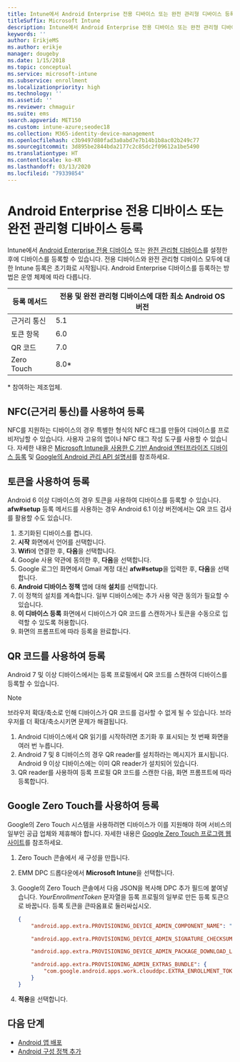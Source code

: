 ```yaml
---
title: Intune에서 Android Enterprise 전용 디바이스 또는 완전 관리형 디바이스 등록
titleSuffix: Microsoft Intune
description: Intune에서 Android Enterprise 전용 디바이스 또는 완전 관리형 디바이스를 등록하는 방법을 알아봅니다.
keywords: ''
author: ErikjeMS
ms.author: erikje
manager: dougeby
ms.date: 1/15/2018
ms.topic: conceptual
ms.service: microsoft-intune
ms.subservice: enrollment
ms.localizationpriority: high
ms.technology: ''
ms.assetid: ''
ms.reviewer: chmaguir
ms.suite: ems
search.appverid: MET150
ms.custom: intune-azure;seodec18
ms.collection: M365-identity-device-management
ms.openlocfilehash: c3b9497d80fad3a0abd7e7b14b1b8ac02b249c77
ms.sourcegitcommit: 3d895be2844bda2177c2c85dc2f09612a1be5490
ms.translationtype: HT
ms.contentlocale: ko-KR
ms.lasthandoff: 03/13/2020
ms.locfileid: "79339854"
---
```

# <a name="enroll-your-android-enterprise-dedicated-devices-or-fully-managed-devices"></a>Android Enterprise 전용 디바이스 또는 완전 관리형 디바이스 등록

Intune에서 [Android Enterprise 전용 디바이스](android-kiosk-enroll.md) 또는 [완전 관리형 디바이스](android-fully-managed-enroll.md)를 설정한 후에 디바이스를 등록할 수 있습니다. 전용 디바이스와 완전 관리형 디바이스 모두에 대한 Intune 등록은 초기화로 시작됩니다. Android Enterprise 디바이스를 등록하는 방법은 운영 체제에 따라 다릅니다.

| 등록 메서드 | 전용 및 완전 관리형 디바이스에 대한 최소 Android OS 버전 |
| ----- | ----- |
| 근거리 통신 | 5.1 |
| 토큰 항목 | 6.0 |
| QR 코드 | 7.0 |
| Zero Touch  | 8.0\* |

\* 참여하는 제조업체.

## <a name="enroll-by-using-near-field-communication-nfc"></a>NFC(근거리 통신)를 사용하여 등록

NFC를 지원하는 디바이스의 경우 특별한 형식의 NFC 태그를 만들어 디바이스를 프로비저닝할 수 있습니다. 사용자 고유의 앱이나 NFC 태그 작성 도구를 사용할 수 있습니다. 자세한 내용은 [Microsoft Intune을 사용한 C 기반 Android 엔터프라이즈 디바이스 등록](https://blogs.technet.microsoft.com/cbernier/2018/10/15/nfc-based-android-enterprise-device-enrollment-with-microsoft-intune/) 및 [Google의 Android 관리 API 설명서](https://developers.google.com/android/management/provision-device#nfc_method)를 참조하세요.

## <a name="enroll-by-using-a-token"></a>토큰을 사용하여 등록

Android 6 이상 디바이스의 경우 토큰을 사용하여 디바이스를 등록할 수 있습니다. **afw#setup** 등록 메서드를 사용하는 경우 Android 6.1 이상 버전에서는 QR 코드 검사를 활용할 수도 있습니다.

1. 초기화된 디바이스를 켭니다.
2. **시작** 화면에서 언어를 선택합니다.
3. **Wifi**에 연결한 후, **다음**을 선택합니다.
4. Google 사용 약관에 동의한 후, **다음**을 선택합니다.
5. Google 로그인 화면에서 Gmail 계정 대신 **afw#setup**을 입력한 후, **다음**을 선택합니다.
6. **Android 디바이스 정책** 앱에 대해 **설치**를 선택합니다.
7. 이 정책의 설치를 계속합니다.  일부 디바이스에는 추가 사용 약관 동의가 필요할 수 있습니다.
8. **이 디바이스 등록** 화면에서 디바이스가 QR 코드를 스캔하거나 토큰을 수동으로 입력할 수 있도록 허용합니다.
9. 화면의 프롬프트에 따라 등록을 완료합니다.

## <a name="enroll-by-using-a-qr-code"></a>QR 코드를 사용하여 등록

Android 7 및 이상 디바이스에서는 등록 프로필에서 QR 코드를 스캔하여 디바이스를 등록할 수 있습니다.

> [!Note]
> 브라우저 확대/축소로 인해 디바이스가 QR 코드를 검사할 수 없게 될 수 있습니다. 브라우저를 더 확대/축소시키면 문제가 해결됩니다.

1. Android 디바이스에서 QR 읽기를 시작하려면 초기화 후 표시되는 첫 번째 화면을 여러 번 누릅니다.
2. Android 7 및 8 디바이스의 경우 QR reader를 설치하라는 메시지가 표시됩니다. Android 9 이상 디바이스에는 이미 QR reader가 설치되어 있습니다.
3. QR reader를 사용하여 등록 프로필 QR 코드를 스캔한 다음, 화면 프롬프트에 따라 등록합니다.

## <a name="enroll-by-using-google-zero-touch"></a>Google Zero Touch를 사용하여 등록

Google의 Zero Touch 시스템을 사용하려면 디바이스가 이를 지원해야 하며 서비스의 일부인 공급 업체와 제휴해야 합니다.  자세한 내용은 [Google Zero Touch 프로그램 웹 사이트](https://www.android.com/enterprise/management/zero-touch/)를 참조하세요.

1. Zero Touch 콘솔에서 새 구성을 만듭니다.
2. EMM DPC 드롭다운에서 **Microsoft Intune**을 선택합니다.
3. Google의 Zero Touch 콘솔에서 다음 JSON을 복사해 DPC 추가 필드에 붙여넣습니다. *YourEnrollmentToken* 문자열을 등록 프로필의 일부로 만든 등록 토큰으로 바꿉니다. 등록 토큰을 큰따옴표로 둘러싸십시오.

    ```json
    {
        "android.app.extra.PROVISIONING_DEVICE_ADMIN_COMPONENT_NAME": "com.google.android.apps.work.clouddpc/.receivers.CloudDeviceAdminReceiver",

        "android.app.extra.PROVISIONING_DEVICE_ADMIN_SIGNATURE_CHECKSUM": "I5YvS0O5hXY46mb01BlRjq4oJJGs2kuUcHvVkAPEXlg",

        "android.app.extra.PROVISIONING_DEVICE_ADMIN_PACKAGE_DOWNLOAD_LOCATION": "https://play.google.com/managed/downloadManagingApp?identifier=setup",

        "android.app.extra.PROVISIONING_ADMIN_EXTRAS_BUNDLE": {
            "com.google.android.apps.work.clouddpc.EXTRA_ENROLLMENT_TOKEN": "YourEnrollmentToken"
        }
    }
    ```

4. **적용**을 선택합니다.


## <a name="next-steps"></a>다음 단계
- [Android 앱 배포](../apps/apps-deploy.md)
- [Android 구성 정책 추가](../configuration/device-profiles.md)

